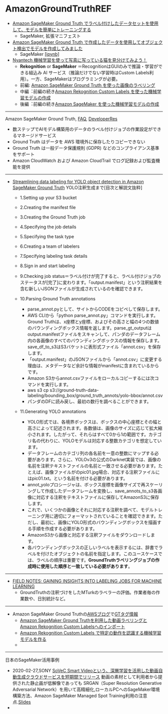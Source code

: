 # AmazonGroundTruthREF

- [Amazon SageMaker Ground Truth でラベル付けしたデータセットを使用して、モデルを簡単にトレーニングする](https://aws.amazon.com/jp/blogs/news/easily-train-models-using-datasets-labeled-by-amazon-sagemaker-ground-truth/) 
    - SageMaker, 拡張マニフェスト
- [Amazon SageMaker Ground Truth で作成したデータを使用してオブジェクト検出でモデルを作成してみました](https://dev.classmethod.jp/articles/amazon-sagemaker-object-detection-with-ground-truth/)
    - SageMaker [[ipynb]](https://gist.github.com/furuya02/1429744465506d6080813cafc8fe9579) 
- [Nyantech 機械学習を使って写真に写っている猫を見分けてみよう！](https://aws.amazon.com/jp/builders-flash/202003/sagemaker-groundtruth-cat/?awsf.filter-name=*all) 
  - **Rekognition** or **SageMaker** ＝RecognitionはGUIのみで推論・学習ができる組込み AI サービス（推論だけでない学習時はCustom Labels利用）。一方、SageMakerはプログラミングが必要。 
  - 前編: [Amazon SageMaker Ground Truth を使った画像のラベリング](https://aws.amazon.com/jp/builders-flash/202003/sagemaker-groundtruth-cat/?awsf.filter-name=*all)
  - 中編︓前編の続き[Amazon Rekognition Custom Labels を使った機械学習モデルの作成](https://aws.amazon.com/jp/builders-flash/202004/sagemaker-groundtruth-cat/?awsf.filter-name=*all)
  - 後編︓前編の続き[Amazon SageMaker を使った機械学習モデルの作成](https://aws.amazon.com/jp/builders-flash/202005/sagemaker-cat/?awsf.filter-name=*all)
 
---
Amazon SageMaker Ground Truth, [FAQ](https://aws.amazon.com/jp/sagemaker/groundtruth/faqs/), [DeveloperRes](https://aws.amazon.com/jp/sagemaker/groundtruth/developer-resources/)
- 数ステップでAIモデル構築用のデータのラベル付けジョブの作業設定ができるマネージドサービス
- Ground Truth はデータを AWS 環境外に保存したりコピーできない
- Ground Truth は一般データ保護規則 (GDPR) などのコンプライアンス基準をサポート
- Amazon CloudWatch および Amazon CloudTrail でログ記録および監査機能を提供

---
- [Streamlining data labeling for YOLO object detection in Amazon SageMaker Ground Truth](https://awsfeed.com/whats-new/machine-learning/streamlining-data-labeling-for-yolo-object-detection-in-amazon-sagemaker-ground-truth)
YOLO注釈生成まで[目次と解説文抜粋]

  - 1.Setting up your S3 bucket
  - 2.Creating the manifest file
  - 3.Creating the Ground Truth job
  - 4.Specifying the job details
  - 5.Specifying the task type
  - 6.Creating a team of labelers
  - 7.Specifying labeling task details
  - 8.Sign in and start labeling 
  - 9.Checking job status＝ラベル付けが完了すると、ラベル付けジョブのステータスが[完了]に変わります。「output.manifest」という注釈結果を含む新しいJSONファイルが生成されているのを確認できます。
  - 10.Parsing Ground Truth annotations
     - parse_annot.pyとして、サイトからCODEをコピペして保存します。
     - AWS CLIから「python parse_annot.py」コマンドを実行します。Ground Truthは、x座標とy座標、およびその高さと幅の4つの数値のバウンディングボックス情報を返します。parse_gt_outputはoutput.manifestファイルをスキャンして、パンダのデータフレーム内の各画像のすべてのバウンディングボックスの情報を保存します。save_df_to_s3はS3バケットに表形式ファイル「annot.csv」を保存します。
     - 「output.manifest」のJSONファイルから「annot.csv」に変更する理由は、メタデータなど余計な情報がmanifestに含まれているからです。
     - Amazon S3からannot.csvファイルをローカルコピーするには次コマンドを実行します。
     - aws s3 cp s3://ground-truth-data-labeling/bounding_box/ground_truth_annots/yolo-bbox/annot.csv 
     - パンダのDFに読み戻し、最初の数行を調べることができます。
     
  - 11.Generating YOLO annotations 
     - YOLO形式では、各境界ボックスは、ボックスの中心座標とその幅と高さによって記述されます。各数値は、画像のサイズに応じて拡大縮小されます。したがって、それらはすべて0から1の範囲です。カテゴリ名の代わりに、YOLOモデルは対応する整数カテゴリを想定しています。
     - データフレームのカテゴリ列の各名前を一意の整数にマップする必要があります。さらに、YOLOv3の公式のDarknet実装では、画像の名前を注釈テキストファイルの名前と一致させる必要があります。たとえば、画像ファイルがのpic01.jpg場合、対応する注釈ファイルにはpic01.txt。という名前を付ける必要があります。
     - annot_yoloプロシージャは、ボックス座標を画像サイズで再スケーリングして作成したデータフレームを変換し、save_annots_to_s3各画像に対応する注釈をテキストファイルに保存してAmazonS3に保存します。
     - これで、いくつかの画像とそれに対応する注釈を調べて、モデルトレーニング用に適切にフォーマットされていることを確認できます。ただし、最初に、画像にYOLO形式のバウンディングボックスを描画する手順を作成する必要があります。
     - AmazonS3から画像と対応する注釈ファイルをダウンロードします。
     - 各バウンディングボックスの正しいラベルを表示するには、辞書でラベルを付けたオブジェクトの名前を指定します。このユースケースでは、ラベルの順序は重要です。**GroundTruthラベリングジョブの作成時に使用した順序と一致している必要があります**。

---
- [FIELD NOTES: GAINING INSIGHTS INTO LABELING JOBS FOR MACHINE LEARNING](https://noise.getoto.net/tag/amazon-sagemaker-ground-truth/)
  - GroundTruthの注釈づけをしたMTurkのラベラーの評価。作業者毎の作業数や、日別統計など。 

---

- Amazon SageMaker Ground Truthの[AWSブログ](https://aws.amazon.com/jp/blogs/news/)で[GTタグ情報](https://aws.amazon.com/jp/blogs/news/category/artificial-intelligence/amazon-sagemaker-ground-truth/)
  - [Amazon SageMaker Ground Truthを利用した動画ラベリングとAmazon Rekognition Custom Labelsへのインポート ](https://aws.amazon.com/jp/blogs/news/amazon-sagemaker-gt-video/)
  - [Amazon Rekognition Custom Labels で特定の動作を認識する機械学習モデルを作る](https://aws.amazon.com/jp/blogs/news/amazon-rekognition-custom-labels-motion-detect/)
  - 

---
日本のSageMaker活用事例

- 2020-02-27,SONY [SoVeC Smart Videoという、深層学習を活用した動画自動生成クラウドサービスを短期間でリリース](https://aws.amazon.com/jp/blogs/news/aws-aiml-tokyo2/) 動画の素材として利用者から提供された静止画が低解像であっても SRGAN（Super Resolution Generative Adversarial Network）を用いて高精細化,ローカルPCへのSageMaker環境構築方法、Amazon SageMaker Managed Spot Training利用の注意点.[Slides](https://pages.awscloud.com/rs/112-TZM-766/images/3_AWS_AI_et_ML_at_Tokyo_No_2_usecase_Sony_Oishi_handout.pdf)
- 
